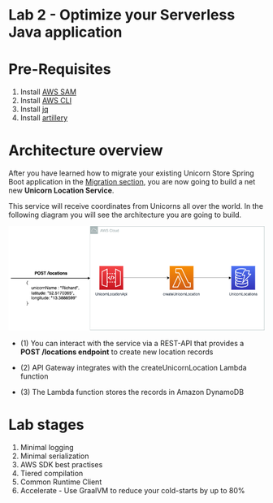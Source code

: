 # Lab 2 - Optimize your Serverless Java application

# Pre-Requisites

1. Install [AWS SAM](https://docs.aws.amazon.com/serverless-application-model/latest/developerguide/serverless-sam-cli-install.html)
2. Install [AWS CLI](https://docs.aws.amazon.com/cli/latest/userguide/getting-started-install.html)
3. Install [jq](https://stedolan.github.io/jq/download/)
4. Install [artillery](https://www.artillery.io/docs/guides/getting-started/installing-artillery)

# Architecture overview

After you have learned how to migrate your existing Unicorn Store Spring Boot application in the [Migration section](../unicorn-store), you are now going to build a net new **Unicorn Location Service**.

This service will receive coordinates from Unicorns all over the world. In the following diagram you will see the architecture you are going to build.

![Unicorn Location Service](../../resources/unicorn-location-api-overview.png)


- (1) You can interact with the service via a REST-API that provides a **POST /locations endpoint** to create new location records

- (2) API Gateway integrates with the createUnicornLocation Lambda function

- (3) The Lambda function stores the records in Amazon DynamoDB


# Lab stages

1. Minimal logging
2. Minimal serialization
3. AWS SDK best practises
4. Tiered compilation
5. Common Runtime Client
6. Accelerate - Use GraalVM to reduce your cold-starts by up to 80%